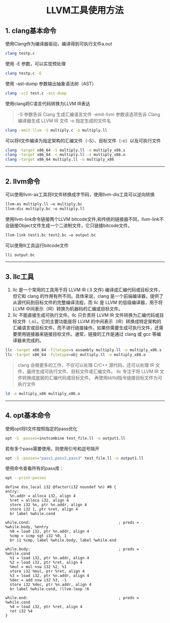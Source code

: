 # <center>LLVM工具使用方法</center>

## 1. clang基本命令

使用Clang作为编译器驱动，编译得到可执行文件a.out
```bash
clang testp.c
```
使用 -E 参数，可以实现预处理
```bash
clang testp.c -E
```
使用 -ast-dump 参数输出抽象语法树（AST）
```bash
clang -cc1 test.c -ast-dump
```
使用clang将C语言代码转换为LLVM IR表达
>-S 参数告诉 Clang 生成汇编语言文件
-emit-llvm 参数该选项告诉 Clang 编译器生成 LLVM IR 文件
-o 指定生成的文件名
```bash
clang -emit-llvm -S multiply.c -o multiply.ll
```
可以将ll文件编译为指定架构的汇编文件（-S）、目标文件（-c）以及可执行文件
```bash
clang -target x86_64 -S multiply.ll -o multiply_x86.s
clang -target x86_64 -c multiply.ll -o multiply_x86.o
clang -target x86_64 multiply.ll -o multiply_x86
```

---

## 2. llvm命令
可以使用llvm-as工具将ll文件转换成字节码，使用llvm-dis工具可以逆向转换
```bash
llvm-as multiply.ll –o multiply.bc
llvm-dis multiply.bc –o multiply.ll
```
使用llvm-link命令链接两个LLVM bitcode文件,和传统的链接器不同，llvm-link不会链接Object文件生成一个二进制文件，它只链接bitcode文件。
```bash
llvm-link test1.bc test2.bc –o output.bc
```
可以使用lli工具运行bitcode文件
```bash
lli output.bc
```
---

## 3. llc工具
1. llc 是一个常用的工具用于将 LLVM IR (.ll 文件) 编译成汇编代码或目标文件，但它和 clang 的作用有所不同。具体来说，clang 是一个前端编译器，提供了从源代码到目标文件的完整编译流程，而 llc 是 LLVM 的低级编译器，用于将 LLVM 中间表示（IR）转换为机器码的汇编或目标文件。
2. llc 不能直接生成可执行文件。llc 只负责将 LLVM IR 文件转换为汇编代码或目标文件（.o）。它的主要功能是将 LLVM 的中间表示（IR）转换成特定架构的汇编语言或目标文件，而不进行链接操作。如果你需要生成可执行文件，还需要使用链接器来链接目标文件。通常，链接的工作是通过 clang 或 gcc 等编译器来完成的。

```bash
llc -target x86_64 -filetype=s assembly multiply.ll -o multiply_x86.s
llc -target x86_64 -filetype=obj multiply.ll -o multiply_x86.o
```
>clang 会做更多的工作，不仅可以处理 C/C++ 源代码，还可以处理 IR 文件，最终生成可执行文件、目标文件或汇编文件。
llc 专注于将 LLVM IR 文件转换成底层的汇编代码或目标文件。
再使用ld/lld指令链接目标文件为可执行文件
```bash
ld -o multiply_x86 multiply_x86.o
```
---

## 4. opt基本命令
使用opt将ll文件按照指定的pass优化
```bash
opt -S -passes=instcombine test_file.ll -o output1.ll
```

若有多个pass需要使用，则使用引号和逗号隔开
```bash
opt -S -passes="pass1,pass2,pass3" test_file.ll -o output1.ll
```
使用命令查看所有的pass库：
```bash
opt --print-passes
```

```IR
define dso_local i32 @factor(i32 noundef %n) #0 {
entry:
  %n.addr = alloca i32, align 4
  %ret = alloca i32, align 4
  store i32 %n, ptr %n.addr, align 4
  store i32 1, ptr %ret, align 4
  br label %while.cond

while.cond:                                       ; preds = %while.body, %entry
  %0 = load i32, ptr %n.addr, align 4
  %cmp = icmp sgt i32 %0, 1
  br i1 %cmp, label %while.body, label %while.end

while.body:                                       ; preds = %while.cond
  %1 = load i32, ptr %n.addr, align 4
  %2 = load i32, ptr %ret, align 4
  %mul = mul nsw i32 %2, %1
  store i32 %mul, ptr %ret, align 4
  %3 = load i32, ptr %n.addr, align 4
  %dec = add nsw i32 %3, -1
  store i32 %dec, ptr %n.addr, align 4
  br label %while.cond, !llvm.loop !6

while.end:                                        ; preds = %while.cond
  %4 = load i32, ptr %ret, align 4
  ret i32 %4
}


```